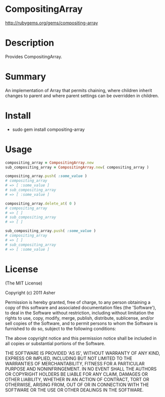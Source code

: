 # CompositingArray #

http://rubygems.org/gems/compositing-array

# Description #

Provides CompositingArray.

# Summary #

An implementation of Array that permits chaining, where children inherit changes to parent and where parent settings can be overridden in children.

# Install #

* sudo gem install compositing-array

# Usage #

```ruby
compositing_array = CompositingArray.new
sub_compositing_array = CompositingArray.new( compositing_array )

compositing_array.push( :some_value )
# compositing_array
# => [ :some_value ]
# sub_compositing_array
# => [ :some_value ]

compositing_array.delete_at( 0 )
# compositing_array
# => [ ]
# sub_compositing_array
# => [ ]

sub_compositing_array.push( :some_value )
# compositing_array
# => [ ]
# sub_compositing_array
# => [ :some_value ]
```

# License #

  (The MIT License)

  Copyright (c) 2011 Asher

  Permission is hereby granted, free of charge, to any person obtaining
  a copy of this software and associated documentation files (the
  'Software'), to deal in the Software without restriction, including
  without limitation the rights to use, copy, modify, merge, publish,
  distribute, sublicense, and/or sell copies of the Software, and to
  permit persons to whom the Software is furnished to do so, subject to
  the following conditions:

  The above copyright notice and this permission notice shall be
  included in all copies or substantial portions of the Software.

  THE SOFTWARE IS PROVIDED 'AS IS', WITHOUT WARRANTY OF ANY KIND,
  EXPRESS OR IMPLIED, INCLUDING BUT NOT LIMITED TO THE WARRANTIES OF
  MERCHANTABILITY, FITNESS FOR A PARTICULAR PURPOSE AND NONINFRINGEMENT.
  IN NO EVENT SHALL THE AUTHORS OR COPYRIGHT HOLDERS BE LIABLE FOR ANY
  CLAIM, DAMAGES OR OTHER LIABILITY, WHETHER IN AN ACTION OF CONTRACT,
  TORT OR OTHERWISE, ARISING FROM, OUT OF OR IN CONNECTION WITH THE
  SOFTWARE OR THE USE OR OTHER DEALINGS IN THE SOFTWARE.